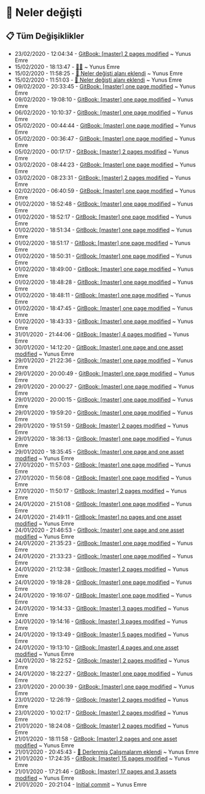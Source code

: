 # 👀 Neler değişti

## 📋 Tüm Değişiklikler

* 23/02/2020 - 12:04:34 - [GitBook: \[master\] 2 pages modified](https://github.com/YEmreAk/YKotlin/commit/34ae11180e374a0ae064a2c72d6c23c12d1b5c89?diff=split) ~ Yunus Emre
* 15/02/2020 - 18:13:47 - [👨‍🔧](https://github.com/YEmreAk/YKotlin/commit/0b61e3b661daa6822f007fd83190bd99abfd56f6?diff=split) ~ Yunus Emre
* 15/02/2020 - 11:58:25 - [👀 Neler değişti alanı eklendi](https://github.com/YEmreAk/YKotlin/commit/1bb301bf4142691ce21f3691831db2270847de71?diff=split) ~ Yunus Emre
* 15/02/2020 - 11:51:03 - [👀 Neler değişti alanı eklendi](https://github.com/YEmreAk/YKotlin/commit/d0a808a0a9b375ca8cde6bf7a1765d1029b5d238?diff=split) ~ Yunus Emre
* 09/02/2020 - 20:33:45 - [GitBook: \[master\] one page modified](https://github.com/YEmreAk/YKotlin/commit/9a29bd0cedf001e0dcb2202f98a59ae1ef02db5d?diff=split) ~ Yunus Emre
* 09/02/2020 - 19:08:10 - [GitBook: \[master\] one page modified](https://github.com/YEmreAk/YKotlin/commit/bcbbf01578b30eb9604408241e42c89fb5b5ca50?diff=split) ~ Yunus Emre
* 06/02/2020 - 10:10:37 - [GitBook: \[master\] one page modified](https://github.com/YEmreAk/YKotlin/commit/74791238f6a553be3c7b1cb5b72d1b7832315594?diff=split) ~ Yunus Emre
* 05/02/2020 - 00:44:44 - [GitBook: \[master\] one page modified](https://github.com/YEmreAk/YKotlin/commit/c3ee805ce15ba40b4adca59c66fb5d270d851b24?diff=split) ~ Yunus Emre
* 05/02/2020 - 00:36:47 - [GitBook: \[master\] one page modified](https://github.com/YEmreAk/YKotlin/commit/86d019b9c826389733f13476c3f86f2b43c7bb4d?diff=split) ~ Yunus Emre
* 05/02/2020 - 00:17:17 - [GitBook: \[master\] 2 pages modified](https://github.com/YEmreAk/YKotlin/commit/ba0c32915c85d80e91b57edc848bd799de831ef1?diff=split) ~ Yunus Emre
* 03/02/2020 - 08:44:23 - [GitBook: \[master\] one page modified](https://github.com/YEmreAk/YKotlin/commit/66265e55381820379a9ea4830428c3e929f9b8f5?diff=split) ~ Yunus Emre
* 03/02/2020 - 08:23:31 - [GitBook: \[master\] 2 pages modified](https://github.com/YEmreAk/YKotlin/commit/3131a5dc22c2d82e3f9a13f2b61c46939ed95849?diff=split) ~ Yunus Emre
* 02/02/2020 - 06:40:59 - [GitBook: \[master\] one page modified](https://github.com/YEmreAk/YKotlin/commit/526df40b69ae88c1df0963851d5e82e9252f85f5?diff=split) ~ Yunus Emre
* 01/02/2020 - 18:52:48 - [GitBook: \[master\] one page modified](https://github.com/YEmreAk/YKotlin/commit/7bada36d836f424c43d0fb77f3f6b82ec9389a36?diff=split) ~ Yunus Emre
* 01/02/2020 - 18:52:17 - [GitBook: \[master\] one page modified](https://github.com/YEmreAk/YKotlin/commit/0763f9a26c091e188bd309e7444ed8d851ef04ae?diff=split) ~ Yunus Emre
* 01/02/2020 - 18:51:34 - [GitBook: \[master\] one page modified](https://github.com/YEmreAk/YKotlin/commit/5977509c4e015411ef7c62ace50272c6a485121a?diff=split) ~ Yunus Emre
* 01/02/2020 - 18:51:17 - [GitBook: \[master\] one page modified](https://github.com/YEmreAk/YKotlin/commit/871e0f4fbb73b97fcd4cad62bd9388561cf475ca?diff=split) ~ Yunus Emre
* 01/02/2020 - 18:50:31 - [GitBook: \[master\] one page modified](https://github.com/YEmreAk/YKotlin/commit/05703f2708cddd7f8215dfd8faa79357d403b6f0?diff=split) ~ Yunus Emre
* 01/02/2020 - 18:49:00 - [GitBook: \[master\] one page modified](https://github.com/YEmreAk/YKotlin/commit/c7da8441b1bee275b12607daaaad43449b066ad4?diff=split) ~ Yunus Emre
* 01/02/2020 - 18:48:28 - [GitBook: \[master\] one page modified](https://github.com/YEmreAk/YKotlin/commit/e92a410e5a45b3f5c112075d529e84d76f25df5a?diff=split) ~ Yunus Emre
* 01/02/2020 - 18:48:11 - [GitBook: \[master\] one page modified](https://github.com/YEmreAk/YKotlin/commit/24d384ede75640533944fadc6aa62b1997c37a35?diff=split) ~ Yunus Emre
* 01/02/2020 - 18:47:45 - [GitBook: \[master\] one page modified](https://github.com/YEmreAk/YKotlin/commit/a6af1f0cfc6fa9fe9c036dc2aa24ef6af28d2e44?diff=split) ~ Yunus Emre
* 01/02/2020 - 18:43:33 - [GitBook: \[master\] one page modified](https://github.com/YEmreAk/YKotlin/commit/a1d9875133b713716037dc71ad9a80cfababa975?diff=split) ~ Yunus Emre
* 31/01/2020 - 21:44:06 - [GitBook: \[master\] 4 pages modified](https://github.com/YEmreAk/YKotlin/commit/f6fe1d644555e511c2e61016d9d36995b6b603d7?diff=split) ~ Yunus Emre
* 30/01/2020 - 14:12:20 - [GitBook: \[master\] one page and one asset modified](https://github.com/YEmreAk/YKotlin/commit/45da9a5deb062e1b187d6df24e1082533f8a5f3b?diff=split) ~ Yunus Emre
* 29/01/2020 - 21:22:36 - [GitBook: \[master\] one page modified](https://github.com/YEmreAk/YKotlin/commit/2bc9d8ab7c5683ca2492148dceab3fda768ca59d?diff=split) ~ Yunus Emre
* 29/01/2020 - 20:00:49 - [GitBook: \[master\] one page modified](https://github.com/YEmreAk/YKotlin/commit/39c92a9d20ebf30ca611a514137b27ab0a9df837?diff=split) ~ Yunus Emre
* 29/01/2020 - 20:00:27 - [GitBook: \[master\] one page modified](https://github.com/YEmreAk/YKotlin/commit/3ad9b5169fc250b4e1547e44ae6a128f494e69b3?diff=split) ~ Yunus Emre
* 29/01/2020 - 20:00:15 - [GitBook: \[master\] one page modified](https://github.com/YEmreAk/YKotlin/commit/b954df91a1e21cd537a6fc577f76ac9f6adbc383?diff=split) ~ Yunus Emre
* 29/01/2020 - 19:59:20 - [GitBook: \[master\] one page modified](https://github.com/YEmreAk/YKotlin/commit/b250412c1c7e8f1e7521aba870ae074d4e87bdf8?diff=split) ~ Yunus Emre
* 29/01/2020 - 19:51:59 - [GitBook: \[master\] 2 pages modified](https://github.com/YEmreAk/YKotlin/commit/f5ab61d882f2c0704caaf8d2cfde079d2725ea5a?diff=split) ~ Yunus Emre
* 29/01/2020 - 18:36:13 - [GitBook: \[master\] one page modified](https://github.com/YEmreAk/YKotlin/commit/1765537a713912e8986e1f49344ce82db4e69c03?diff=split) ~ Yunus Emre
* 29/01/2020 - 18:35:45 - [GitBook: \[master\] one page and one asset modified](https://github.com/YEmreAk/YKotlin/commit/b2abaa577cbd1bc182386b57c0a1c9d86cf4404d?diff=split) ~ Yunus Emre
* 27/01/2020 - 11:57:03 - [GitBook: \[master\] one page modified](https://github.com/YEmreAk/YKotlin/commit/00c4ab01be76198dd0cb938a39ca9d8a79bffbe2?diff=split) ~ Yunus Emre
* 27/01/2020 - 11:56:08 - [GitBook: \[master\] one page modified](https://github.com/YEmreAk/YKotlin/commit/5f0a23201aef0a7c27c3c613c77b142ec19f501e?diff=split) ~ Yunus Emre
* 27/01/2020 - 11:50:17 - [GitBook: \[master\] 2 pages modified](https://github.com/YEmreAk/YKotlin/commit/eaa15e25b81bbefb47a587cbae8d145d1b731a8f?diff=split) ~ Yunus Emre
* 24/01/2020 - 21:51:08 - [GitBook: \[master\] one page modified](https://github.com/YEmreAk/YKotlin/commit/c930508d23e8ce7210e6715a4fd6e8270f067f40?diff=split) ~ Yunus Emre
* 24/01/2020 - 21:49:11 - [GitBook: \[master\] no pages and one asset modified](https://github.com/YEmreAk/YKotlin/commit/1495b95d8cfc2ca76544cef32a7ed19173aed905?diff=split) ~ Yunus Emre
* 24/01/2020 - 21:46:53 - [GitBook: \[master\] one page and one asset modified](https://github.com/YEmreAk/YKotlin/commit/98aa8b562ac29ff4a3ade8352732ac935a69cca4?diff=split) ~ Yunus Emre
* 24/01/2020 - 21:35:23 - [GitBook: \[master\] one page modified](https://github.com/YEmreAk/YKotlin/commit/3717036802ce11fa4faf19ed37cdaeb8e9911cff?diff=split) ~ Yunus Emre
* 24/01/2020 - 21:33:23 - [GitBook: \[master\] one page modified](https://github.com/YEmreAk/YKotlin/commit/30115b5de0c23cdd1bf8a9cc2b3ea16b72001a18?diff=split) ~ Yunus Emre
* 24/01/2020 - 21:12:38 - [GitBook: \[master\] 2 pages modified](https://github.com/YEmreAk/YKotlin/commit/481af6e39034fbc163956bd64559d9f1e870555d?diff=split) ~ Yunus Emre
* 24/01/2020 - 19:18:28 - [GitBook: \[master\] one page modified](https://github.com/YEmreAk/YKotlin/commit/8649715688ec7bacdb77002a2d60d53adb2b68cd?diff=split) ~ Yunus Emre
* 24/01/2020 - 19:16:07 - [GitBook: \[master\] one page modified](https://github.com/YEmreAk/YKotlin/commit/ad64c056c8d670e0216c9554a0ec9678924bf0ec?diff=split) ~ Yunus Emre
* 24/01/2020 - 19:14:33 - [GitBook: \[master\] 3 pages modified](https://github.com/YEmreAk/YKotlin/commit/8a8beed68e0ba056c2e60932e64c9e9d87c35efc?diff=split) ~ Yunus Emre
* 24/01/2020 - 19:14:16 - [GitBook: \[master\] 3 pages modified](https://github.com/YEmreAk/YKotlin/commit/60005a44d01b8bc36a51ddb0915a34c65a39dda7?diff=split) ~ Yunus Emre
* 24/01/2020 - 19:13:49 - [GitBook: \[master\] 5 pages modified](https://github.com/YEmreAk/YKotlin/commit/ac40b3835e573fed462471c4126e10390854c402?diff=split) ~ Yunus Emre
* 24/01/2020 - 19:13:10 - [GitBook: \[master\] 4 pages and one asset modified](https://github.com/YEmreAk/YKotlin/commit/5ba2d5ba57918920bf15585202bf6a37adddf4d8?diff=split) ~ Yunus Emre
* 24/01/2020 - 18:22:52 - [GitBook: \[master\] 2 pages modified](https://github.com/YEmreAk/YKotlin/commit/37fa3615917f64f8e62526c2208d21de468e5849?diff=split) ~ Yunus Emre
* 24/01/2020 - 18:22:27 - [GitBook: \[master\] one page modified](https://github.com/YEmreAk/YKotlin/commit/fe0fd8e67d55284722b5e64c1ac7ece9fef80e2b?diff=split) ~ Yunus Emre
* 23/01/2020 - 20:00:39 - [GitBook: \[master\] one page modified](https://github.com/YEmreAk/YKotlin/commit/74d59a9b422e5c02a7b1c6bb2bbc9cca303a5fb1?diff=split) ~ Yunus Emre
* 23/01/2020 - 12:26:19 - [GitBook: \[master\] 2 pages modified](https://github.com/YEmreAk/YKotlin/commit/e483539bc8312966f82f020b4471e0c8d9593566?diff=split) ~ Yunus Emre
* 23/01/2020 - 10:02:17 - [GitBook: \[master\] 2 pages modified](https://github.com/YEmreAk/YKotlin/commit/7495a6443beba4b0eb91c0cc6dd64503beaeaa2d?diff=split) ~ Yunus Emre
* 21/01/2020 - 18:24:08 - [GitBook: \[master\] 2 pages modified](https://github.com/YEmreAk/YKotlin/commit/7a5b23166b5cc4949085df99ffd5fd5d57755e6f?diff=split) ~ Yunus Emre
* 21/01/2020 - 18:11:58 - [GitBook: \[master\] 2 pages and one asset modified](https://github.com/YEmreAk/YKotlin/commit/5af4d5c2733c1c0a829abf570cce743095d876ed?diff=split) ~ Yunus Emre
* 21/01/2020 - 20:45:43 - [🔗 Derlenmiş Çalışmalarım eklendi](https://github.com/YEmreAk/YKotlin/commit/5c3937149f4669f67e61aec1c38ebd3f6ab42a91?diff=split) ~ Yunus Emre
* 21/01/2020 - 17:24:35 - [GitBook: \[master\] 15 pages modified](https://github.com/YEmreAk/YKotlin/commit/fadee8a8e2786b81d529302ef4c855251b161721?diff=split) ~ Yunus Emre
* 21/01/2020 - 17:21:46 - [GitBook: \[master\] 17 pages and 3 assets modified](https://github.com/YEmreAk/YKotlin/commit/780ae14c1a07e75008fb3989fed1efcae7426dab?diff=split) ~ Yunus Emre
* 21/01/2020 - 20:21:04 - [Initial commit](https://github.com/YEmreAk/YKotlin/commit/a836f1db979bc721de7906985c8b5f38a49c2512?diff=split) ~ Yunus Emre

